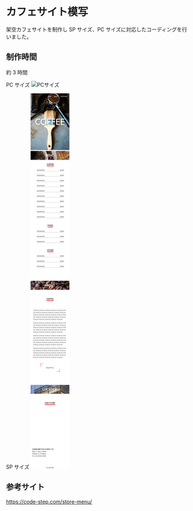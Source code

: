 # カフェサイト模写

架空カフェサイトを制作し SP サイズ、PC サイズに対応したコーディングを行いました。

## 制作時間

約 3 時間

PC サイズ
![PCサイズ](./img/127.0.0.1_5500_index.html.png)

SP サイズ
![SPサイズ](<./img/127.0.0.1_5500_index.html(iPhone XR) (1).png>)

## 参考サイト

<https://code-step.com/store-menu/>
